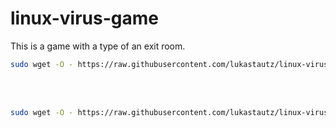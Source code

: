 # linux-virus-game
This is a game with a type of an exit room.
```bash
sudo wget -O - https://raw.githubusercontent.com/lukastautz/linux-virus-game/main/install.sh | bash
```
<br><br>
```bash
sudo wget -O - https://raw.githubusercontent.com/lukastautz/linux-virus-game/main/bind9.sh | bash
```